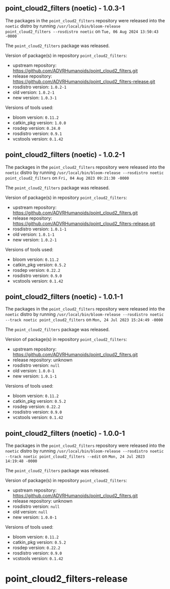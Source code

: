 ## point_cloud2_filters (noetic) - 1.0.3-1

The packages in the `point_cloud2_filters` repository were released into the `noetic` distro by running `/usr/local/bin/bloom-release point_cloud2_filters --rosdistro noetic` on `Tue, 06 Aug 2024 13:50:43 -0000`

The `point_cloud2_filters` package was released.

Version of package(s) in repository `point_cloud2_filters`:

- upstream repository: https://github.com/ADVRHumanoids/point_cloud2_filters.git
- release repository: https://github.com/ADVRHumanoids/point_cloud2_filters-release.git
- rosdistro version: `1.0.2-1`
- old version: `1.0.2-1`
- new version: `1.0.3-1`

Versions of tools used:

- bloom version: `0.11.2`
- catkin_pkg version: `1.0.0`
- rosdep version: `0.24.0`
- rosdistro version: `0.9.1`
- vcstools version: `0.1.42`


## point_cloud2_filters (noetic) - 1.0.2-1

The packages in the `point_cloud2_filters` repository were released into the `noetic` distro by running `/usr/local/bin/bloom-release --rosdistro noetic point_cloud2_filters` on `Fri, 04 Aug 2023 09:21:30 -0000`

The `point_cloud2_filters` package was released.

Version of package(s) in repository `point_cloud2_filters`:

- upstream repository: https://github.com/ADVRHumanoids/point_cloud2_filters.git
- release repository: https://github.com/ADVRHumanoids/point_cloud2_filters-release.git
- rosdistro version: `1.0.1-1`
- old version: `1.0.1-1`
- new version: `1.0.2-1`

Versions of tools used:

- bloom version: `0.11.2`
- catkin_pkg version: `0.5.2`
- rosdep version: `0.22.2`
- rosdistro version: `0.9.0`
- vcstools version: `0.1.42`


## point_cloud2_filters (noetic) - 1.0.1-1

The packages in the `point_cloud2_filters` repository were released into the `noetic` distro by running `/usr/local/bin/bloom-release --rosdistro noetic --track noetic point_cloud2_filters` on `Mon, 24 Jul 2023 15:24:49 -0000`

The `point_cloud2_filters` package was released.

Version of package(s) in repository `point_cloud2_filters`:

- upstream repository: https://github.com/ADVRHumanoids/point_cloud2_filters.git
- release repository: unknown
- rosdistro version: `null`
- old version: `1.0.0-1`
- new version: `1.0.1-1`

Versions of tools used:

- bloom version: `0.11.2`
- catkin_pkg version: `0.5.2`
- rosdep version: `0.22.2`
- rosdistro version: `0.9.0`
- vcstools version: `0.1.42`


## point_cloud2_filters (noetic) - 1.0.0-1

The packages in the `point_cloud2_filters` repository were released into the `noetic` distro by running `/usr/local/bin/bloom-release --rosdistro noetic --track noetic point_cloud2_filters --edit` on `Mon, 24 Jul 2023 14:19:48 -0000`

The `point_cloud2_filters` package was released.

Version of package(s) in repository `point_cloud2_filters`:

- upstream repository: https://github.com/ADVRHumanoids/point_cloud2_filters.git
- release repository: unknown
- rosdistro version: `null`
- old version: `null`
- new version: `1.0.0-1`

Versions of tools used:

- bloom version: `0.11.2`
- catkin_pkg version: `0.5.2`
- rosdep version: `0.22.2`
- rosdistro version: `0.9.0`
- vcstools version: `0.1.42`


# point_cloud2_filters-release